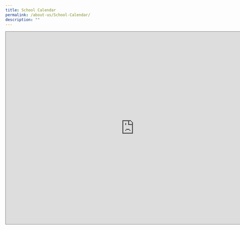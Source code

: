 ```yaml
---
title: School Calendar
permalink: /about-us/School-Calendar/
description: ""
---
```

<iframe src=https://calendar.google.com/calendar/embed?height=600&wkst=1&bgcolor=%23ffffff&ctz=Asia%2FSingapore&src=emFoaXJhX21vaGFtZWRfeXVzb2ZmQG1vZS5lZHUuc2c&src=YWRkcmVzc2Jvb2sjY29udGFjdHNAZ3JvdXAudi5jYWxlbmRhci5nb29nbGUuY29t&src=Y181bmNlYzQ5Y2k3bmRwcm9qaWE3dGxpYWJ1Y0Bncm91cC5jYWxlbmRhci5nb29nbGUuY29t&src=ZW4uc2luZ2Fwb3JlI2hvbGlkYXlAZ3JvdXAudi5jYWxlbmRhci5nb29nbGUuY29t&src=NTNjYjBhM2Y5YjBjMWZjZDcyNWQxNzAyOWI2YTVlZmNhOTAwMTBkMDliZjM2YmVjMTYzZmY5NDNhMjgzNTE0NEBncm91cC5jYWxlbmRhci5nb29nbGUuY29t&src=YzhlMDFiZjM2N2NjNDhmNGM4YTM4ZWFkNDg2NTU4MmU5M2YyYWE2OTdlZGRkMjUyNjgzN2UwNDYzYWRiNjhmZUBncm91cC5jYWxlbmRhci5nb29nbGUuY29t&color=%23039BE5&color=%2333B679&color=%23EF6C00&color=%230B8043&color=%23F6BF26&color=%23E67C73 style="border:solid 1px #777" width="800" height="600" frameborder="0" scrolling="no"></iframe>